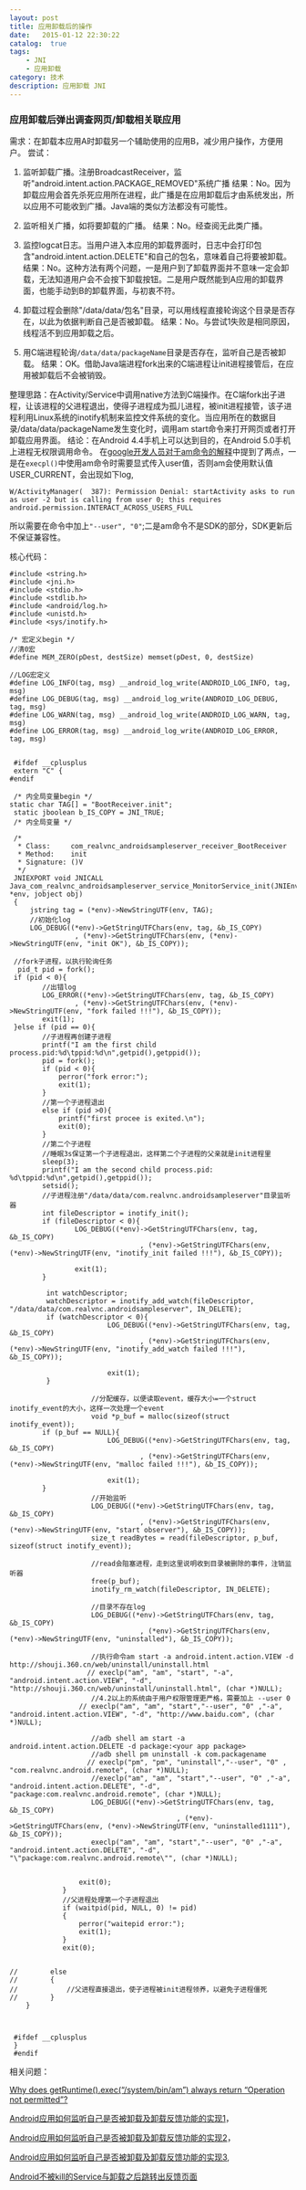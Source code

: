 ```yaml
---
layout: post
title: 应用卸载后的操作
date:   2015-01-12 22:30:22
catalog:  true
tags:
    - JNI
    - 应用卸载
category: 技术
description: 应用卸载 JNI
---
```



### 应用卸载后弹出调查网页/卸载相关联应用
需求：在卸载本应用A时卸载另一个辅助使用的应用B，减少用户操作，方便用户。
尝试：

 1. 监听卸载广播。注册BroadcastReceiver，监听"android.intent.action.PACKAGE_REMOVED"系统广播
 结果：No。因为卸载应用会首先杀死应用所在进程，此广播是在应用卸载后才由系统发出，所以应用不可能收到广播。Java端的类似方法都没有可能性。
 2. 监听相关广播，如将要卸载的广播。
 结果：No。经查阅无此类广播。
 
 3. 监控logcat日志。当用户进入本应用的卸载界面时，日志中会打印包含"android.intent.action.DELETE"和自己的包名，意味着自己将要被卸载。
结果：No。这种方法有两个问题，一是用户到了卸载界面并不意味一定会卸载，无法知道用户会不会按下卸载按钮。二是用户既然能到A应用的卸载界面，也能手动到B的卸载界面，与初衷不符。
 4. 卸载过程会删除"/data/data/包名"目录，可以用线程直接轮询这个目录是否存在，以此为依据判断自己是否被卸载。
 结果：No。与尝试1失败是相同原因，线程活不到应用卸载之后。
 5. 用C端进程轮询``/data/data/packageName``目录是否存在，监听自己是否被卸载。
 结果：OK。借助Java端进程fork出来的C端进程让init进程接管后，在应用被卸载后不会被销毁。


整理思路：在Activity/Service中调用native方法到C端操作。在C端fork出子进程，让该进程的父进程退出，使得子进程成为孤儿进程，被init进程接管，该子进程利用Linux系统的inotify机制来监控文件系统的变化。当应用所在的数据目录/data/data/packageName发生变化时，调用am start命令来打开网页或者打开卸载应用界面。
结论：在Android 4.4手机上可以达到目的，在Android 5.0手机上进程无权限调用命令。
在[google开发人员对于am命令的解释][8]中提到了两点，一是在``execpl()``中使用am命令时需要显式传入user值，否则am会使用默认值USER_CURRENT，会出现如下log,

    W/ActivityManager(  387): Permission Denial: startActivity asks to run as user -2 but is calling from user 0; this requires android.permission.INTERACT_ACROSS_USERS_FULL
所以需要在命令中加上``"--user", "0"``;二是am命令不是SDK的部分，SDK更新后不保证兼容性。

核心代码：

    #include <string.h>
    #include <jni.h>
    #include <stdio.h>
    #include <stdlib.h>
    #include <android/log.h>
    #include <unistd.h>
    #include <sys/inotify.h>

    /* 宏定义begin */
    //清0宏
    #define MEM_ZERO(pDest, destSize) memset(pDest, 0, destSize)
    
    //LOG宏定义
    #define LOG_INFO(tag, msg) __android_log_write(ANDROID_LOG_INFO, tag, msg)
    #define LOG_DEBUG(tag, msg) __android_log_write(ANDROID_LOG_DEBUG, tag, msg)
    #define LOG_WARN(tag, msg) __android_log_write(ANDROID_LOG_WARN, tag, msg)
    #define LOG_ERROR(tag, msg) __android_log_write(ANDROID_LOG_ERROR, tag, msg)
    
    
     #ifdef __cplusplus
     extern "C" {
    #endif
      
     /* 内全局变量begin */
    static char TAG[] = "BootReceiver.init";
     static jboolean b_IS_COPY = JNI_TRUE;
     /* 内全局变量 */
     
     /*
      * Class:     com_realvnc_androidsampleserver_receiver_BootReceiver
      * Method:    init
      * Signature: ()V
      */
     JNIEXPORT void JNICALL Java_com_realvnc_androidsampleserver_service_MonitorService_init(JNIEnv *env, jobject obj)
     {
    	 jstring tag = (*env)->NewStringUTF(env, TAG);
         //初始化log
         LOG_DEBUG((*env)->GetStringUTFChars(env, tag, &b_IS_COPY)
                    , (*env)->GetStringUTFChars(env, (*env)->NewStringUTF(env, "init OK"), &b_IS_COPY));

     //fork子进程，以执行轮询任务
      pid_t pid = fork();
     if (pid < 0){
            //出错log
            LOG_ERROR((*env)->GetStringUTFChars(env, tag, &b_IS_COPY)
                    , (*env)->GetStringUTFChars(env, (*env)->NewStringUTF(env, "fork failed !!!"), &b_IS_COPY));
            exit(1);
     }else if (pid == 0){
        	//子进程再创建子进程
        	printf("I am the first child process.pid:%d\tppid:%d\n",getpid(),getppid());
        	pid = fork();
        	if (pid < 0){
        	    perror("fork error:");
        	    exit(1);
        	}
        	//第一个子进程退出
        	else if (pid >0){
        	    printf("first procee is exited.\n");
        	    exit(0);
        	}
        	//第二个子进程
        	//睡眠3s保证第一个子进程退出，这样第二个子进程的父亲就是init进程里
        	sleep(3);
        	printf("I am the second child process.pid: %d\tppid:%d\n",getpid(),getppid());
        	setsid();
        	//子进程注册"/data/data/com.realvnc.androidsampleserver"目录监听器
        	int fileDescriptor = inotify_init();
        	if (fileDescriptor < 0){
        	        LOG_DEBUG((*env)->GetStringUTFChars(env, tag, &b_IS_COPY)
        	                        , (*env)->GetStringUTFChars(env, (*env)->NewStringUTF(env, "inotify_init failed !!!"), &b_IS_COPY));

        	        exit(1);
        	}

        	 int watchDescriptor;
        	 watchDescriptor = inotify_add_watch(fileDescriptor, "/data/data/com.realvnc.androidsampleserver", IN_DELETE);
        	 if (watchDescriptor < 0){
        	                LOG_DEBUG((*env)->GetStringUTFChars(env, tag, &b_IS_COPY)
        	                        , (*env)->GetStringUTFChars(env, (*env)->NewStringUTF(env, "inotify_add_watch failed !!!"), &b_IS_COPY));

        	                exit(1);
        	 }

        	            //分配缓存，以便读取event，缓存大小=一个struct inotify_event的大小，这样一次处理一个event
        	            void *p_buf = malloc(sizeof(struct inotify_event));
        	if (p_buf == NULL){
        	                LOG_DEBUG((*env)->GetStringUTFChars(env, tag, &b_IS_COPY)
        	                        , (*env)->GetStringUTFChars(env, (*env)->NewStringUTF(env, "malloc failed !!!"), &b_IS_COPY));

        	                exit(1);
        	}
        	            //开始监听
        	            LOG_DEBUG((*env)->GetStringUTFChars(env, tag, &b_IS_COPY)
        	                        , (*env)->GetStringUTFChars(env, (*env)->NewStringUTF(env, "start observer"), &b_IS_COPY));
        	            size_t readBytes = read(fileDescriptor, p_buf, sizeof(struct inotify_event));

        	            //read会阻塞进程，走到这里说明收到目录被删除的事件，注销监听器
        	            free(p_buf);
        	            inotify_rm_watch(fileDescriptor, IN_DELETE);

        	            //目录不存在log
        	            LOG_DEBUG((*env)->GetStringUTFChars(env, tag, &b_IS_COPY)
        	                        , (*env)->GetStringUTFChars(env, (*env)->NewStringUTF(env, "uninstalled"), &b_IS_COPY));

        	            //执行命令am start -a android.intent.action.VIEW -d http://shouji.360.cn/web/uninstall/uninstall.html
        	           // execlp("am", "am", "start", "-a", "android.intent.action.VIEW", "-d", "http://shouji.360.cn/web/uninstall/uninstall.html", (char *)NULL);
        	            //4.2以上的系统由于用户权限管理更严格，需要加上 --user 0
        	         // execlp("am", "am", "start","--user", "0" ,"-a", "android.intent.action.VIEW", "-d", "http://www.baidu.com", (char *)NULL);

        	            //adb shell am start -a android.intent.action.DELETE -d package:<your app package>
        	            //adb shell pm uninstall -k com.packagename
        	           // execlp("pm", "pm", "uninstall","--user", "0" , "com.realvnc.android.remote", (char *)NULL);
        	            //execlp("am", "am", "start","--user", "0" ,"-a", "android.intent.action.DELETE", "-d", "package:com.realvnc.android.remote", (char *)NULL);
        	            LOG_DEBUG((*env)->GetStringUTFChars(env, tag, &b_IS_COPY)
        	                                 , (*env)->GetStringUTFChars(env, (*env)->NewStringUTF(env, "uninstalled1111"), &b_IS_COPY));
        	            execlp("am", "am", "start","--user", "0" ,"-a", "android.intent.action.DELETE", "-d", "\"package:com.realvnc.android.remote\"", (char *)NULL);


        	         exit(0);
        	     }
        	     //父进程处理第一个子进程退出
        	     if (waitpid(pid, NULL, 0) != pid)
        	     {
        	         perror("waitepid error:");
        	         exit(1);
        	     }
        	     exit(0);


    //        else
    //        {
    //            //父进程直接退出，使子进程被init进程领养，以避免子进程僵死
    //        }
        }



     #ifdef __cplusplus
     }
     #endif




相关问题：

[Why does getRuntime().exec(“/system/bin/am”) always return “Operation not permitted”?][3]

[Android应用如何监听自己是否被卸载及卸载反馈功能的实现1][4]，

[Android应用如何监听自己是否被卸载及卸载反馈功能的实现2][5]，

[Android应用如何监听自己是否被卸载及卸载反馈功能的实现3][6],

[Android不被kill的Service与卸载之后跳转出反馈页面][7]


 
  [3]: http://stackoverflow.com/questions/29509826/why-does-getruntime-exec-system-bin-am-always-return-operation-not-permit
  [4]: http://www.cnblogs.com/zealotrouge/p/3157126.html
  [5]: http://www.cnblogs.com/zealotrouge/p/3159772.html
  [6]: http://www.cnblogs.com/zealotrouge/p/3182617.html
  [7]: http://blog.csdn.net/jimmylopez/article/details/41015337#comments772.html
  [8]: https://code.google.com/p/android/issues/detail?id=39801
